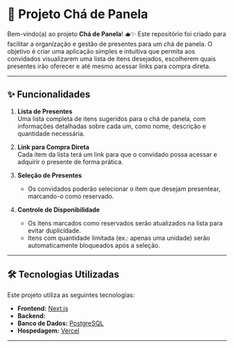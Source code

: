 # 🎉 Projeto Chá de Panela

Bem-vindo(a) ao projeto **Chá de Panela**! 🫖✨ Este repositório foi criado para facilitar a organização e gestão de presentes para um chá de panela. O objetivo é criar uma aplicação simples e intuitiva que permita aos convidados visualizarem uma lista de itens desejados, escolherem quais presentes irão oferecer e até mesmo acessar links para compra direta.

---

## ✨ Funcionalidades

1. **Lista de Presentes**  
   Uma lista completa de itens sugeridos para o chá de panela, com informações detalhadas sobre cada um, como nome, descrição e quantidade necessária.

2. **Link para Compra Direta**  
   Cada item da lista terá um link para que o convidado possa acessar e adquirir o presente de forma prática.

3. **Seleção de Presentes**  
   - Os convidados poderão selecionar o item que desejam presentear, marcando-o como reservado.

4. **Controle de Disponibilidade**  
   - Os itens marcados como reservados serão atualizados na lista para evitar duplicidade.
   - Itens com quantidade limitada (ex.: apenas uma unidade) serão automaticamente bloqueados após a seleção.

---

## 🛠️ Tecnologias Utilizadas

Este projeto utiliza as seguintes tecnologias:

- **Frontend:** [Next.js](https://nextjs.org/) 
- **Backend:** 
- **Banco de Dados:** [PostgreSQL](https://www.postgresql.org/)
- **Hospedagem:** [Vercel](https://vercel.com/) 

---
